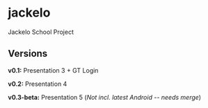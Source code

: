 # jackelo
Jackelo School Project

## Versions
**v0.1:** Presentation 3 + GT Login 

**v0.2:** Presentation 4

**v0.3-beta:** Presentation 5 (*Not incl. latest Android -- needs merge*)
